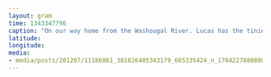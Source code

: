 ```yaml
---
layout: gram
time: 1343347796
caption: "On our way home from the Washougal River. Lucas has the tiniest little feet."
latitude: 
longitude: 
media:
- media/posts/201207/11186861_381826405343179_665335424_n_17842278808000351.jpg
---
```

